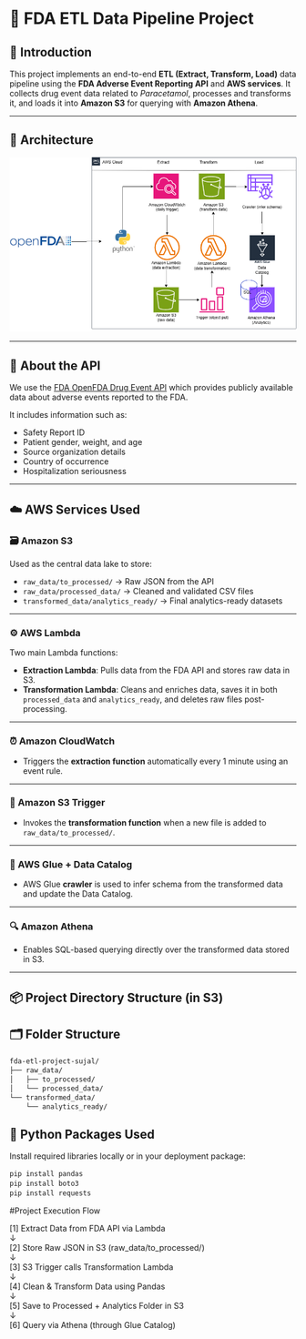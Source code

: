 # 🏥 FDA ETL Data Pipeline Project

## 📘 Introduction

This project implements an end-to-end **ETL (Extract, Transform, Load)** data pipeline using the **FDA Adverse Event Reporting API** and **AWS services**. It collects drug event data related to *Paracetamol*, processes and transforms it, and loads it into **Amazon S3** for querying with **Amazon Athena**.

---
## 🧱 Architecture
![FDA ETL Architecture](https://github.com/sujalrajulwar/fda-etl-data-pipeline/blob/main/architecture.drawio.png)

---

## 💊 About the API

We use the [FDA OpenFDA Drug Event API](https://open.fda.gov/apis/drug/event/) which provides publicly available data about adverse events reported to the FDA.

It includes information such as:
- Safety Report ID
- Patient gender, weight, and age
- Source organization details
- Country of occurrence
- Hospitalization seriousness

---

## ☁️ AWS Services Used

### 🗃️ Amazon S3
Used as the central data lake to store:
- `raw_data/to_processed/` → Raw JSON from the API  
- `raw_data/processed_data/` → Cleaned and validated CSV files  
- `transformed_data/analytics_ready/` → Final analytics-ready datasets

---

### ⚙️ AWS Lambda
Two main Lambda functions:
- **Extraction Lambda**: Pulls data from the FDA API and stores raw data in S3.
- **Transformation Lambda**: Cleans and enriches data, saves it in both `processed_data` and `analytics_ready`, and deletes raw files post-processing.

---

### ⏰ Amazon CloudWatch
- Triggers the **extraction function** automatically every 1 minute using an event rule.

---

### 🧲 Amazon S3 Trigger
- Invokes the **transformation function** when a new file is added to `raw_data/to_processed/`.

---

### 🧠 AWS Glue + Data Catalog
- AWS Glue **crawler** is used to infer schema from the transformed data and update the Data Catalog.

---

### 🔍 Amazon Athena
- Enables SQL-based querying directly over the transformed data stored in S3.

---

## 📦 Project Directory Structure (in S3)

## 🗂️ Folder Structure

```text
fda-etl-project-sujal/
├── raw_data/
│   ├── to_processed/
│   └── processed_data/
└── transformed_data/
    └── analytics_ready/
```

## 🐍 Python Packages Used  
Install required libraries locally or in your deployment package:

```bash
pip install pandas
pip install boto3
pip install requests
```

#Project Execution Flow

[1] Extract Data from FDA API via Lambda  
     ↓  
[2] Store Raw JSON in S3 (raw_data/to_processed/)  
     ↓  
[3] S3 Trigger calls Transformation Lambda  
     ↓  
[4] Clean & Transform Data using Pandas  
     ↓  
[5] Save to Processed + Analytics Folder in S3  
     ↓  
[6] Query via Athena (through Glue Catalog)





